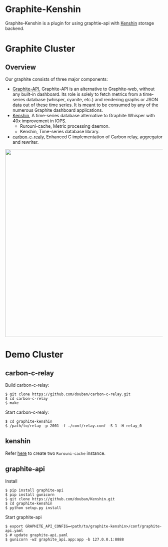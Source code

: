 Graphite-Kenshin
==================

Graphite-Kenshin is a plugin for using graphtie-api with [Kenshin](https://github.com/douban/Kenshin) storage backend.


Graphite Cluster
===================

Overview
-----------

Our graphite consists of three major components:

- [Graphite-API](https://graphite-api.readthedocs.io/en/latest/), Graphite-API is an alternative to Graphite-web, without any built-in dashboard. Its role is solely to fetch metrics from a time-series database (whisper, cyanite, etc.) and rendering graphs or JSON data out of these time series. It is meant to be consumed by any of the numerous Graphite dashboard applications.
- [Kenshin](https://github.com/douban/Kenshin.git), A time-series database alternative to Graphite Whisper with 40x improvement in IOPS.
    - Rurouni-cache, Metric processing daemon.
    - Kenshin, Time-series database library.
- [carbon-c-realy](https://github.com/douban/carbon-c-relay.git), Enhanced C implementation of Carbon relay, aggregator and rewriter.

<img src="/img/cluster.png" width="600"/>

Demo Cluster
===================

carbon-c-relay
-----------------

Build carbon-c-relay:

    $ git clone https://github.com/douban/carbon-c-relay.git
    $ cd carbon-c-relay
    $ make

Start carbon-c-realy:

    $ cd graphite-kenshin
    $ /path/to/relay -p 2001 -f ./conf/relay.conf -S 1 -H relay_0


kenshin
------------

Refer [here](https://github.com/douban/Kenshin#quick-start) to create two `Rurouni-cache` instance.

graphite-api
-----------------

Install

    $ pip install graphite-api
    $ pip install gunicorn
    $ git clone https://github.com/douban/Kenshin.git
    $ cd graphite-kenshin
    $ python setup.py install

Start graphite-api

    $ export GRAPHITE_API_CONFIG=<path/to/graphite-kenshin>/conf/graphite-api.yaml
    $ # update graphite-api.yaml
    $ gunicorn -w2 graphite_api.app:app -b 127.0.0.1:8888
